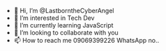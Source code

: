 - 👋 Hi, I’m @LastborntheCyberAngel
- 👀 I’m interested in Tech Dev
- 🌱 I’m currently learning JavaScript
- 💞️ I’m looking to collaborate with you
- 📫 How to reach me 09069399226 WhatsApp no..

<!---
Lastbornthecyberghost/Lastbornthecyberghost is a ✨ special ✨ repository because its `README.md` (this file) appears on your GitHub profile.
You can click the Preview link to take a look at your changes.
--->
